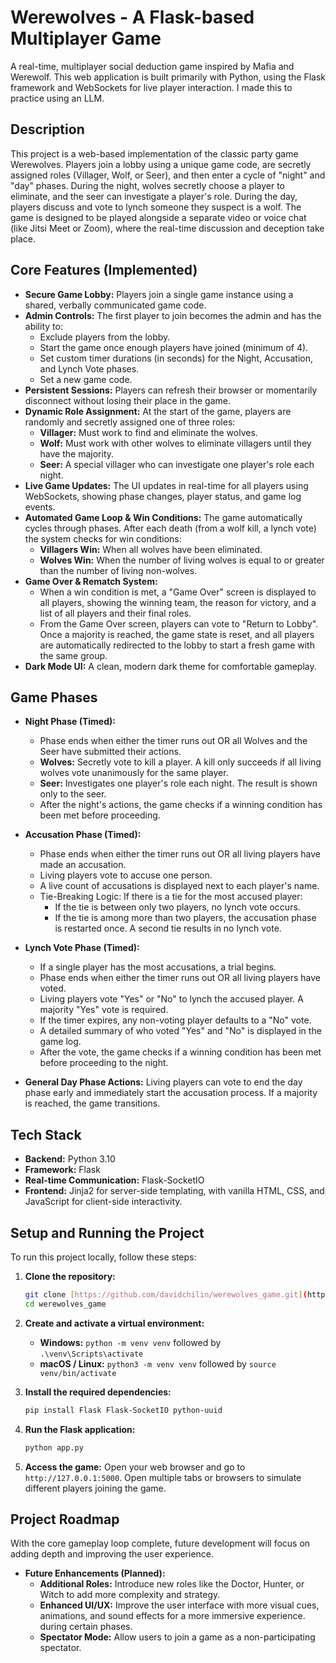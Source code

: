# **Werewolves - A Flask-based Multiplayer Game**

A real-time, multiplayer social deduction game inspired by Mafia and Werewolf. This web application is built primarily with Python, using the Flask framework and WebSockets for live player interaction. I made this to practice using an LLM.

## **Description**

This project is a web-based implementation of the classic party game Werewolves. Players join a lobby using a unique game code, are secretly assigned roles (Villager, Wolf, or Seer), and then enter a cycle of "night" and "day" phases.
During the night, wolves secretly choose a player to eliminate, and the seer can investigate a player's role. During the day, players discuss and vote to lynch someone they suspect is a wolf. The game is designed to be played alongside a separate video or voice chat (like Jitsi Meet or Zoom), where the real-time discussion and deception take place.

## **Core Features (Implemented)**

- **Secure Game Lobby:** Players join a single game instance using a shared,
  verbally communicated game code.
- **Admin Controls:** The first player to join becomes the admin and has the
  ability to:
  - Exclude players from the lobby.
  - Start the game once enough players have joined (minimum of 4).
  - Set custom timer durations (in seconds) for the Night, Accusation, and Lynch Vote phases.
  - Set a new game code.
- **Persistent Sessions:** Players can refresh their browser or momentarily
  disconnect without losing their place in the game.
- **Dynamic Role Assignment:** At the start of the game, players are randomly
  and secretly assigned one of three roles:
  - **Villager:** Must work to find and eliminate the wolves.
  - **Wolf:** Must work with other wolves to eliminate villagers until they have the majority.
  - **Seer:** A special villager who can investigate one player's role each
    night.
- **Live Game Updates:** The UI updates in real-time for all players using
  WebSockets, showing phase changes, player status, and game log events.
- **Automated Game Loop & Win Conditions:** The game automatically cycles through phases. After each death (from a wolf kill, a lynch vote) the system checks for win conditions:
  - **Villagers Win:** When all wolves have been eliminated.
  - **Wolves Win:** When the number of living wolves is equal to or greater than the number of living non-wolves.
- **Game Over & Rematch System:**
  - When a win condition is met, a "Game Over" screen is displayed to all
    players, showing the winning team, the reason for victory, and a list of all players and their final roles.
  - From the Game Over screen, players can vote to "Return to Lobby". Once a majority is reached, the game state is reset, and all players are automatically redirected to the lobby to start a fresh game with the same group.
- **Dark Mode UI:** A clean, modern dark theme for comfortable gameplay.

## **Game Phases**

- **Night Phase (Timed):**

  - Phase ends when either the timer runs out OR all Wolves and the Seer have
    submitted their actions.
  - **Wolves:** Secretly vote to kill a player. A kill only succeeds if all living wolves vote unanimously for the same player.
  - **Seer:** Investigates one player's role each night. The result is shown
    only to the seer.
  - After the night's actions, the game checks if a winning condition has been
    met before proceeding.

- **Accusation Phase (Timed):**

  - Phase ends when either the timer runs out OR all living players have made an
    accusation.
  - Living players vote to accuse one person.
  - A live count of accusations is displayed next to each player's name.
  - Tie-Breaking Logic: If there is a tie for the most accused player:
    - If the tie is between only two players, no lynch vote occurs.
    - If the tie is among more than two players, the accusation phase is
      restarted once. A second tie results in no lynch vote.

- **Lynch Vote Phase (Timed):**

  - If a single player has the most accusations, a trial begins.
  - Phase ends when either the timer runs out OR all living players have voted.
  - Living players vote "Yes" or "No" to lynch the accused player. A majority "Yes" vote is required.
  - If the timer expires, any non-voting player defaults to a "No" vote.
  - A detailed summary of who voted "Yes" and "No" is displayed in the game log.
  - After the vote, the game checks if a winning condition has been met before
    proceeding to the night.

- **General Day Phase Actions:** Living players can vote to end the day phase
  early and immediately start the accusation process. If a majority is reached, the game transitions.

## **Tech Stack**

- **Backend:** Python 3.10
- **Framework:** Flask
- **Real-time Communication:** Flask-SocketIO
- **Frontend:** Jinja2 for server-side templating, with vanilla HTML, CSS, and
  JavaScript for client-side interactivity.

## **Setup and Running the Project**

To run this project locally, follow these steps:

1.  **Clone the repository:**

    ```bash
    git clone [https://github.com/davidchilin/werewolves_game.git](https://github.com/davidchilin/werewolves_game.git)
    cd werewolves_game
    ```

2.  **Create and activate a virtual environment:**

    - **Windows:** `python -m venv venv` followed by `.\venv\Scripts\activate`
    - **macOS / Linux:** `python3 -m venv venv` followed by
      `source venv/bin/activate`

3.  **Install the required dependencies:**

    ```bash
    pip install Flask Flask-SocketIO python-uuid
    ```

4.  **Run the Flask application:**

    ```bash
    python app.py
    ```

5.  **Access the game:** Open your web browser and go to
    `http://127.0.0.1:5000`. Open multiple tabs or browsers to simulate
    different players joining the game.

## **Project Roadmap**

With the core gameplay loop complete, future development will focus on adding
depth and improving the user experience.

- **Future Enhancements (Planned):**
  - **Additional Roles:** Introduce new roles like the Doctor, Hunter, or Witch
    to add more complexity and strategy.
  - **Enhanced UI/UX:** Improve the user interface with more visual cues,
    animations, and sound effects for a more immersive experience.
    during certain phases.
  - **Spectator Mode:** Allow users to join a game as a non-participating
    spectator.
